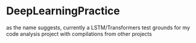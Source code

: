# DeepLearningPractice
as the name suggests, currently a LSTM/Transformers test grounds for my code analysis project with compilations from other projects
